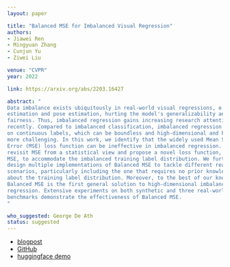 ```yaml
---
layout: paper

title: "Balanced MSE for Imbalanced Visual Regression"
authors:
- Jiawei Ren
- Mingyuan Zhang
- Cunjun Yu
- Ziwei Liu

venue: "CVPR"
year: 2022

link: https://arxiv.org/abs/2203.16427

abstract: "
Data imbalance exists ubiquitously in real-world visual regressions, e.g., age
estimation and pose estimation, hurting the model's generalizability and
fairness. Thus, imbalanced regression gains increasing research attention
recently. Compared to imbalanced classification, imbalanced regression focuses
on continuous labels, which can be boundless and high-dimensional and hence
more challenging. In this work, we identify that the widely used Mean Square
Error (MSE) loss function can be ineffective in imbalanced regression. We
revisit MSE from a statistical view and propose a novel loss function, Balanced
MSE, to accommodate the imbalanced training label distribution. We further
design multiple implementations of Balanced MSE to tackle different real-world
scenarios, particularly including the one that requires no prior knowledge
about the training label distribution. Moreover, to the best of our knowledge,
Balanced MSE is the first general solution to high-dimensional imbalanced
regression. Extensive experiments on both synthetic and three real-world
benchmarks demonstrate the effectiveness of Balanced MSE.
"

who_suggested: George De Ath
status: suggested
---
```

- [blogpost](https://copyfuture.com/blogs-details/202204291348298036)
- [GitHub](https://github.com/jiawei-ren/BalancedMSE)
- [huggingface demo](https://huggingface.co/spaces/jiawei011/Demo-Balanced-MSE)
